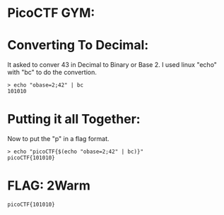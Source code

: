 # PicoCTF GYM: 




# Converting To Decimal:
It asked to conver 43 in Decimal to Binary or Base 2. I used linux "echo" with "bc" to do the convertion.
```
> echo "obase=2;42" | bc
101010

```

# Putting it all Together:
Now to put the "p" in a flag format.
```
> echo "picoCTF{$(echo "obase=2;42" | bc)}"
picoCTF{101010}

```

# FLAG: 2Warm
```
picoCTF{101010}
```


